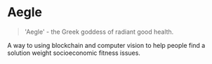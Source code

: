 # Aegle

> 'Aegle' - the Greek goddess of radiant good health.

A way to using blockchain and computer vision to help people find a solution weight socioeconomic fitness issues.
